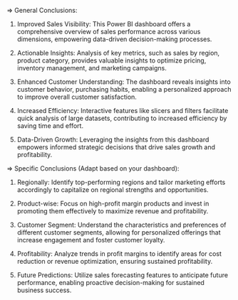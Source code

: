 => General Conclusions:

1) Improved Sales Visibility: This Power BI dashboard offers a comprehensive overview of sales performance across various dimensions, empowering data-driven decision-making processes.

2) Actionable Insights: Analysis of key metrics, such as sales by region, product category, provides valuable insights to optimize pricing, inventory management, and marketing campaigns.

3) Enhanced Customer Understanding: The dashboard reveals insights into customer behavior, purchasing habits, enabling a personalized approach to improve overall customer satisfaction.

4) Increased Efficiency: Interactive features like slicers and filters facilitate quick analysis of large datasets, contributing to increased efficiency by saving time and effort.

5) Data-Driven Growth: Leveraging the insights from this dashboard empowers informed strategic decisions that drive sales growth and profitability.

=> Specific Conclusions (Adapt based on your dashboard):

1) Regionally: Identify top-performing regions and tailor marketing efforts accordingly to capitalize on regional strengths and opportunities.

2) Product-wise: Focus on high-profit margin products and invest in promoting them effectively to maximize revenue and profitability.

3) Customer Segment: Understand the characteristics and preferences of different customer segments, allowing for personalized offerings that increase engagement and foster customer loyalty.

4) Profitability: Analyze trends in profit margins to identify areas for cost reduction or revenue optimization, ensuring sustained profitability.

5) Future Predictions: Utilize sales forecasting features to anticipate future performance, enabling proactive decision-making for sustained business success.
